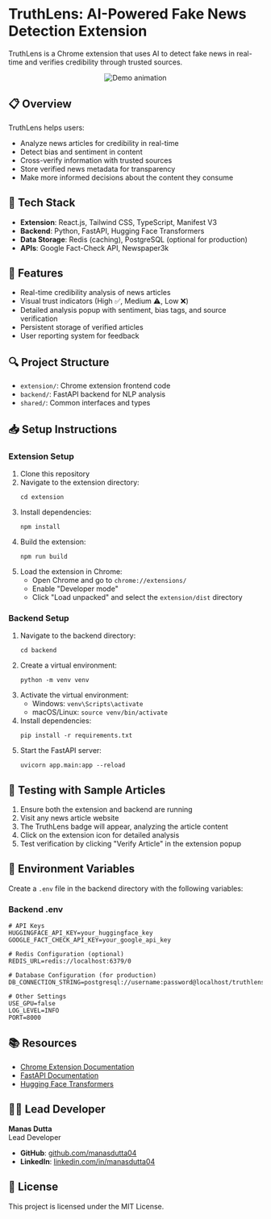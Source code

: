 # TruthLens: AI-Powered Fake News Detection Extension

TruthLens is a Chrome extension that uses AI to detect fake news in real-time and verifies credibility through trusted sources.


<p align="center">
  <img src="public/icons/TruthLens.gif" alt="Demo animation" />
</p>


## 📋 Overview

TruthLens helps users:
- Analyze news articles for credibility in real-time
- Detect bias and sentiment in content
- Cross-verify information with trusted sources
- Store verified news metadata for transparency
- Make more informed decisions about the content they consume

## 🔧 Tech Stack

- **Extension**: React.js, Tailwind CSS, TypeScript, Manifest V3
- **Backend**: Python, FastAPI, Hugging Face Transformers
- **Data Storage**: Redis (caching), PostgreSQL (optional for production)
- **APIs**: Google Fact-Check API, Newspaper3k

## 🚀 Features

- Real-time credibility analysis of news articles
- Visual trust indicators (High ✅, Medium ⚠️, Low ❌)
- Detailed analysis popup with sentiment, bias tags, and source verification
- Persistent storage of verified articles
- User reporting system for feedback

## 🔍 Project Structure

- `extension/`: Chrome extension frontend code
- `backend/`: FastAPI backend for NLP analysis
- `shared/`: Common interfaces and types

## 📥 Setup Instructions

### Extension Setup

1. Clone this repository
2. Navigate to the extension directory:
   ```
   cd extension
   ```
3. Install dependencies:
   ```
   npm install
   ```
4. Build the extension:
   ```
   npm run build
   ```
5. Load the extension in Chrome:
   - Open Chrome and go to `chrome://extensions/`
   - Enable "Developer mode"
   - Click "Load unpacked" and select the `extension/dist` directory

### Backend Setup

1. Navigate to the backend directory:
   ```
   cd backend
   ```
2. Create a virtual environment:
   ```
   python -m venv venv
   ```
3. Activate the virtual environment:
   - Windows: `venv\Scripts\activate`
   - macOS/Linux: `source venv/bin/activate`
4. Install dependencies:
   ```
   pip install -r requirements.txt
   ```
5. Start the FastAPI server:
   ```
   uvicorn app.main:app --reload
   ```

## 🧪 Testing with Sample Articles

1. Ensure both the extension and backend are running
2. Visit any news article website
3. The TruthLens badge will appear, analyzing the article content
4. Click on the extension icon for detailed analysis
5. Test verification by clicking "Verify Article" in the extension popup

## 🔐 Environment Variables

Create a `.env` file in the backend directory with the following variables:

### Backend .env
```
# API Keys
HUGGINGFACE_API_KEY=your_huggingface_key
GOOGLE_FACT_CHECK_API_KEY=your_google_api_key

# Redis Configuration (optional)
REDIS_URL=redis://localhost:6379/0

# Database Configuration (for production)
DB_CONNECTION_STRING=postgresql://username:password@localhost/truthlens

# Other Settings
USE_GPU=false
LOG_LEVEL=INFO
PORT=8000
```

## 📚 Resources

- [Chrome Extension Documentation](https://developer.chrome.com/docs/extensions/)
- [FastAPI Documentation](https://fastapi.tiangolo.com/)
- [Hugging Face Transformers](https://huggingface.co/docs/transformers/index)

## 👨‍💻 Lead Developer

**Manas Dutta**  
Lead Developer


- **GitHub**: [github.com/manasdutta04](https://github.com/manasdutta04)
- **LinkedIn**: [linkedin.com/in/manasdutta04](https://linkedin.com/in/manasdutta04)



## 📝 License

This project is licensed under the MIT License. 
